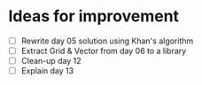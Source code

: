 # Ideas for improvement
- [ ] Rewrite day 05 solution using Khan's algorithm
- [ ] Extract Grid & Vector from day 06 to a library
- [ ] Clean-up day 12
- [ ] Explain day 13

